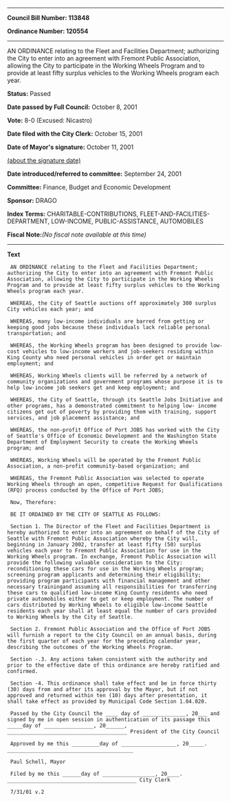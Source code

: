 

********

**Council Bill Number: 113848**
   
**Ordinance Number: 120554**
********

 AN ORDINANCE relating to the Fleet and Facilities Department; authorizing the City to enter into an agreement with Fremont Public Association, allowing the City to participate in the Working Wheels Program and to provide at least fifty surplus vehicles to the Working Wheels program each year.

**Status:** Passed
   
**Date passed by Full Council:** October 8, 2001
   
**Vote:** 8-0 (Excused: Nicastro)
   
**Date filed with the City Clerk:** October 15, 2001
   
**Date of Mayor's signature:** October 11, 2001
   
[(about the signature date)](/~public/approvaldate.htm)
   
   
   
**Date introduced/referred to committee:** September 24, 2001
   
**Committee:** Finance, Budget and Economic Development
   
**Sponsor:** DRAGO
   
   
**Index Terms:** CHARITABLE-CONTRIBUTIONS, FLEET-AND-FACILITIES-DEPARTMENT, LOW-INCOME, PUBLIC-ASSISTANCE, AUTOMOBILES

**Fiscal Note:**_(No fiscal note available at this time)_

********

**Text**
   
```
 AN ORDINANCE relating to the Fleet and Facilities Department; authorizing the City to enter into an agreement with Fremont Public Association, allowing the City to participate in the Working Wheels Program and to provide at least fifty surplus vehicles to the Working Wheels program each year.

 WHEREAS, the City of Seattle auctions off approximately 300 surplus City vehicles each year; and

 WHEREAS, many low-income individuals are barred from getting or keeping good jobs because these individuals lack reliable personal transportation; and

 WHEREAS, the Working Wheels program has been designed to provide low-cost vehicles to low-income workers and job-seekers residing within King County who need personal vehicles in order get or maintain employment; and

 WHEREAS, Working Wheels clients will be referred by a network of community organizations and government programs whose purpose it is to help low-income job seekers get and keep employment; and

 WHEREAS, the City of Seattle, through its Seattle Jobs Initiative and other programs, has a demonstrated commitment to helping low- income citizens get out of poverty by providing them with training, support services, and job placement assistance; and

 WHEREAS, the non-profit Office of Port JOBS has worked with the City of Seattle's Office of Economic Development and the Washington State Department of Employment Security to create the Working Wheels program; and

 WHEREAS, Working Wheels will be operated by the Fremont Public Association, a non-profit community-based organization; and

 WHEREAS, the Fremont Public Association was selected to operate Working Wheels through an open, competitive Request for Qualifications (RFQ) process conducted by the Office of Port JOBS;

 Now, Therefore:

 BE IT ORDAINED BY THE CITY OF SEATTLE AS FOLLOWS:

 Section 1. The Director of the Fleet and Facilities Department is hereby authorized to enter into an agreement on behalf of the City of Seattle with Fremont Public Association whereby the City will, beginning in January 2002, transfer at least fifty (50) surplus vehicles each year to Fremont Public Association for use in the Working Wheels program. In exchange, Fremont Public Association will provide the following valuable consideration to the City: reconditioning these cars for use in the Working Wheels program; screening program applicants and determining their eligibility; providing program participants with financial management and other necessary trainingand assuming all responsibilities for transferring these cars to qualified low-income King County residents who need private automobiles either to get or keep employment. The number of cars distributed by Working Wheels to eligible low-income Seattle residents each year shall at least equal the number of cars provided to Working Wheels by the City of Seattle.

 Section 2. Fremont Public Association and the Office of Port JOBS will furnish a report to the City Council on an annual basis, during the first quarter of each year for the preceding calendar year, describing the outcomes of the Working Wheels Program.

 Section -.3. Any actions taken consistent with the authority and prior to the effective date of this ordinance are hereby ratified and confirmed.

 Section -4. This ordinance shall take effect and be in force thirty (30) days from and after its approval by the Mayor, but if not approved and returned within ten (10) days after presentation, it shall take effect as provided by Municipal Code Section 1.04.020.

 Passed by the City Council the ____ day of ______________, 20___ and signed by me in open session in authentication of its passage this _____day of ________________, 20______, _______________________________________ President of the City Council

 Approved by me this _________day of __________________, 20_____. _________________________________________

 Paul Schell, Mayor

 Filed by me this ______day of _________________, 20____. __________________________________________ City Clerk

 7/31/01 v.2

```
